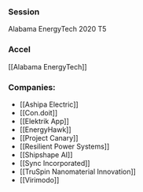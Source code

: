 
### Session
Alabama EnergyTech 2020 T5

### Accel
[[Alabama EnergyTech]]

### Companies:
- [[Ashipa Electric]]
- [[Con.doit]]
- [[Elektrik App]]
- [[EnergyHawk]]
- [[Project Canary]]
- [[Resilient Power Systems]]
- [[Shipshape AI]]
- [[Sync Incorporated]]
- [[TruSpin Nanomaterial Innovation]]
- [[Virimodo]]


